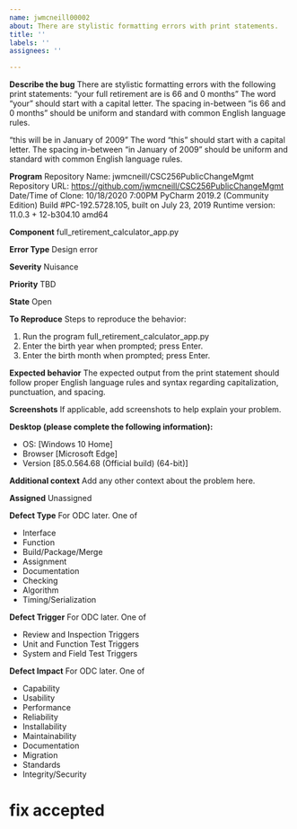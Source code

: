 ```yaml
---
name: jwmcneill00002
about: There are stylistic formatting errors with print statements.
title: ''
labels: ''
assignees: ''

---
```


**Describe the bug**
There are stylistic formatting errors with the following print statements:
“your full retirement are is   66  and  0  months”
The word “your” should start with a capital letter.
The spacing in-between “is  66  and  0  months” should be uniform and standard with common English language rules.

“this will be in  January  of  2009”
The word “this” should start with a capital letter.
The spacing in-between “in  January  of  2009” should be uniform and standard with common English language rules.

**Program**
Repository Name:  jwmcneill/CSC256PublicChangeMgmt
Repository URL:  https://github.com/jwmcneill/CSC256PublicChangeMgmt
Date/Time of Clone:  10/18/2020  7:00PM
PyCharm 2019.2 (Community Edition)
Build #PC-192.5728.105, built on July 23, 2019
Runtime version: 11.0.3 + 12-b304.10 amd64



**Component**
full_retirement_calculator_app.py

**Error Type**
Design error

**Severity**
Nuisance

**Priority**
TBD

**State**
Open

**To Reproduce**
Steps to reproduce the behavior:
1.	Run the program full_retirement_calculator_app.py
2.	Enter the birth year when prompted; press Enter.
3.	Enter the birth month when prompted; press Enter.


**Expected behavior**
The expected output from the print statement should follow proper English language rules and syntax regarding capitalization, punctuation, and spacing.

**Screenshots**
If applicable, add screenshots to help explain your problem.

**Desktop (please complete the following information):**
 - OS: [Windows 10 Home]
 - Browser [Microsoft Edge]
 - Version [85.0.564.68 (Official build) (64-bit)]

**Additional context**
Add any other context about the problem here.

**Assigned**
Unassigned

**Defect Type**
For ODC later.
One of
* Interface
* Function
* Build/Package/Merge
* Assignment
* Documentation
* Checking
* Algorithm
* Timing/Serialization

**Defect Trigger**
For ODC later.
One of
* Review and Inspection Triggers
* Unit and Function Test Triggers
* System and Field Test Triggers

**Defect Impact**
For ODC later.
One of
* Capability
* Usability
* Performance
* Reliability
* Installability
* Maintainability
* Documentation
* Migration
* Standards
* Integrity/Security

# fix accepted